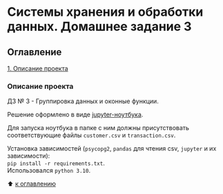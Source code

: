 # Системы хранения и обработки данных. Домашнее задание 3

## Оглавление  

[1. Описание проекта](#описание-проекта)    

### Описание проекта    

ДЗ № 3 - Группировка данных и оконные функции.

Решение оформлено в виде [jupyter-ноутбука](./Anisimov_Y_S.ipynb).

Для запуска ноутбука в папке с ним должны присутствовать соответствующие
файлы `customer.csv` и `transaction.csv`.

Установка зависимостей (`psycopg2`, `pandas` для чтения csv, `jupyter` и их зависимости):  
`pip install -r requirements.txt`.  
Использовался `python 3.10`.  

:arrow_up: [к оглавлению](#оглавление)
